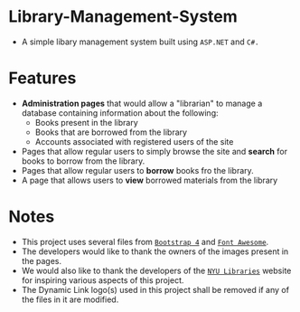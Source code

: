 # Library-Management-System
* A simple libary management system built using `ASP.NET` and `C#.` 
# Features
* __Administration pages__ that would allow a "librarian" to manage a database containing information about the following:
    * Books present in the library
    * Books that are borrowed from the library
    * Accounts associated with registered users of the site
* Pages that allow regular users to simply browse the site and __search__ for books to borrow from the library.
* Pages that allow regular users to __borrow__ books fro the library.
* A page that allows users to __view__ borrowed materials from the library

# Notes
* This project uses several files from [`Bootstrap 4`](https://getbootstrap.com/) and [`Font Awesome`](https://fontawesome.com/).
* The developers would like to thank the owners of the images present in the pages. 
* We would also like to thank the developers of the [`NYU Libraries`](https://library.nyu.edu/) website for inspiring various aspects of this project.
* The Dynamic Link logo(s) used in this project shall be removed if any of the files in it are modified.
